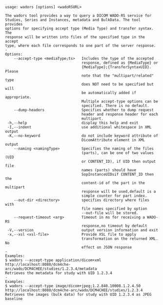     usage: wadors [options] <wadoRSURL>

    The wadors tool provides a way to query a DICOM WADO-RS service for
    Studies, Series and Instances, metadata and BulkData. The tool provides
    options for specifying accept type (Media Type) and transfer syntax. The
    response will be written into files of the specified type in the accept
    type, where each file corresponds to one part of the server response.
    -
    Options:
        --accept-type <mediaType;ts>   Includes the type of the accepted
                                       response, defined as {MediaType} or
                                       {MediaType};{TransferSyntaxUID}. Please
                                       note that the "multipart/related" type
                                       does NOT need to be specified but will
                                       be automatically added if appropriate.
                                       Multiple accept-type options can be
                                       specified. There is no default.
        --dump-headers                 Specifies whether to dump request
                                       header and response header for each
                                       multipart.
     -h,--help                         display this help and exit
     -I,--indent                       use additional whitespace in XML output
     -K,--no-keyword                   do not include keyword attribute of
                                       DicomAttribute element in XML output
        --naming <namingType>          Specifies the naming of the files
                                       (parts), can be one of two values (UID
                                       or CONTENT_ID), if UID then output file
                                       names (parts) should have
                                       SopInstanceUIDsif CONTENT_ID then the
                                       content-id of the part in the multipart
                                       response will be used,default is a
                                       simple counter for part index.
        --out-dir <directory>          specifies directory where files with
                                       file names specified by option
                                       --out-file will be stored.
        --request-timeout <arg>        Timeout in ms for receiving a WADO-RS
                                       response,no timeout by default
     -V,--version                      output version information and exit
     -x,--xsl <xsl-file>               Provide XSL file to apply
                                       transformation on the returned XML. No
                                       effect on JSON response
    -
    Examples:
    $ wadors --accept-type application/dicom+xml
    http://localhost:8080/dcm4che-arc/wado/DCM4CHEE/studies/1.2.3.4/metadata
    Retrieves the metadata for study with UID 1.2.3.4
    -
    Examples:
    $ wadors --accept-type image/dicom+jpeg;1.2.840.10008.1.2.4.50
    http://localhost:8080/dcm4che-arc/wado/DCM4CHEE/studies/1.2.3.4
    Retrieves the images (bulk data) for study with UID 1.2.3.4 as JPEG
    baseline
